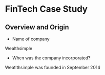 # FinTech Case Study

## Overview and Origin
 
* Name of company

Wealthsimple
 
* When was the company incorporated?

Weatlthsimple was founded in September 2014 
